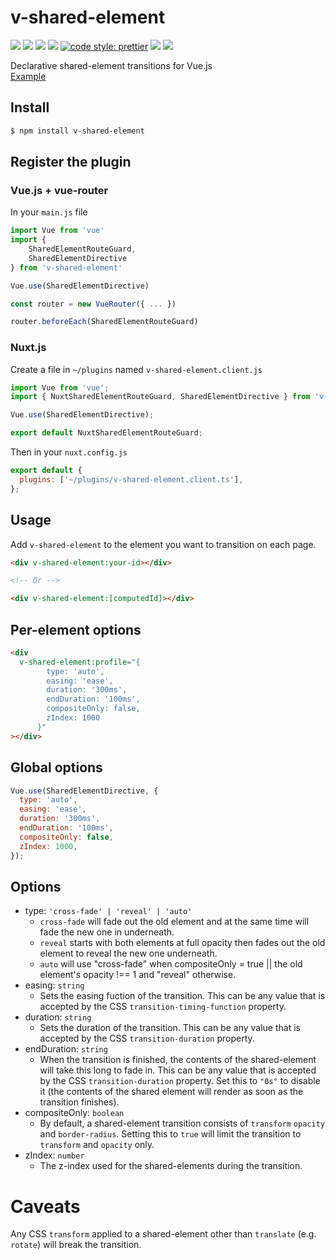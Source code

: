# v-shared-element

![](https://img.shields.io/github/issues-raw/justintaddei/v-shared-element.svg?style=flat)
![](https://img.shields.io/npm/v/v-shared-element.svg?style=flat)
![](https://img.shields.io/npm/dt/v-shared-element.svg?style=flat)
![](https://img.shields.io/npm/l/v-shared-element.svg?style=flat)
[![code style: prettier](https://img.shields.io/badge/code_style-prettier-ff69b4.svg?style=flat)](https://github.com/prettier/prettier)
![](https://img.shields.io/github/languages/top/justintaddei/v-shared-element.svg?colorB=blue&style=flat)
![](https://img.shields.io/badge/status-awesome-red.svg?style=flat)

Declarative shared-element transitions for Vue.js  
[Example](https://justintaddei.github.io/v-shared-element/)

## Install

```sh
$ npm install v-shared-element
```

## Register the plugin

### Vue.js + vue-router

In your `main.js` file

```js
import Vue from 'vue'
import {
    SharedElementRouteGuard,
    SharedElementDirective
} from 'v-shared-element'

Vue.use(SharedElementDirective)

const router = new VueRouter({ ... })

router.beforeEach(SharedElementRouteGuard)
```

### Nuxt.js

Create a file in `~/plugins` named `v-shared-element.client.js`

```js
import Vue from 'vue';
import { NuxtSharedElementRouteGuard, SharedElementDirective } from 'v-shared-element';

Vue.use(SharedElementDirective);

export default NuxtSharedElementRouteGuard;
```

Then in your `nuxt.config.js`

```js
export default {
  plugins: ['~/plugins/v-shared-element.client.ts'],
};
```

## Usage

Add `v-shared-element` to the element you want to transition on each page.

```html
<div v-shared-element:your-id></div>

<!-- Or -->

<div v-shared-element:[computedId]></div>
```

## Per-element options

```html
<div
  v-shared-element:profile="{
        type: 'auto',
        easing: 'ease',
        duration: '300ms',
        endDuration: '100ms',
        compositeOnly: false,
        zIndex: 1000
      }"
></div>
```

## Global options

```js
Vue.use(SharedElementDirective, {
  type: 'auto',
  easing: 'ease',
  duration: '300ms',
  endDuration: '100ms',
  compositeOnly: false,
  zIndex: 1000,
});
```

## Options

- type: `'cross-fade' | 'reveal' | 'auto'`
  - `cross-fade` will fade out the old element and at the same time will fade the new one in underneath.
  - `reveal` starts with both elements at full opacity then fades out the old element to reveal the new one underneath.
  - `auto` will use "cross-fade" when compositeOnly = true || the old element's opacity !== 1 and "reveal" otherwise.
- easing: `string`
  - Sets the easing fuction of the transition. This can be any value that is accepted by the CSS `transition-timing-function` property.
- duration: `string`
  - Sets the duration of the transition. This can be any value that is accepted by the CSS `transition-duration` property.
- endDuration: `string`
  - When the transition is finished, the contents of the shared-element will take this long to fade in. This can be any value that is accepted by the CSS `transition-duration` property. Set this to `"0s"` to disable it (the contents of the shared element will render as soon as the transition finishes).
- compositeOnly: `boolean`
  - By default, a shared-element transition consists of `transform` `opacity` and `border-radius`. Setting this to `true` will limit the transition to `transform` and `opacity` only.
- zIndex: `number`
  - The z-index used for the shared-elements during the transition.

# Caveats

Any CSS `transform` applied to a shared-element other than `translate` (e.g. `rotate`) will break the transition.
